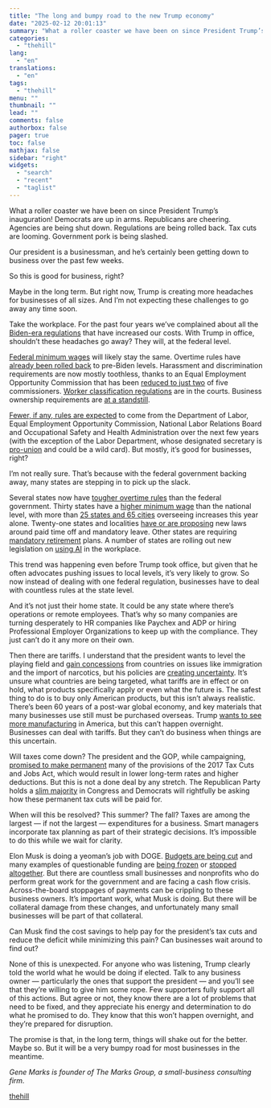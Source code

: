 ```yaml
---
title: "The long and bumpy road to the new Trump economy"
date: "2025-02-12 20:01:13"
summary: "What a roller coaster we have been on since President Trump’s inauguration! Democrats are up in arms. Republicans are cheering. Agencies are being shut down. Regulations are being rolled back. Tax cuts are looming. Government pork is being slashed. Our president is a businessman, and he’s certainly been getting down..."
categories:
  - "thehill"
lang:
  - "en"
translations:
  - "en"
tags:
  - "thehill"
menu: ""
thumbnail: ""
lead: ""
comments: false
authorbox: false
pager: true
toc: false
mathjax: false
sidebar: "right"
widgets:
  - "search"
  - "recent"
  - "taglist"
---
```


What a roller coaster we have been on since President Trump’s inauguration! Democrats are up in arms. Republicans are cheering. Agencies are being shut down. Regulations are being rolled back. Tax cuts are looming. Government pork is being slashed.

Our president is a businessman, and he’s certainly been getting down to business over the past few weeks.

So this is good for business, right?

Maybe in the long term. But right now, Trump is creating more headaches for businesses of all sizes. And I’m not expecting these challenges to go away any time soon.

Take the workplace. For the past four years we’ve complained about all the [Biden-era regulations](https://www.axios.com/2024/05/17/biden-regulations-congressional-review-act) that have increased our costs. With Trump in office, shouldn’t these headaches go away? They will, at the federal level.

[Federal minimum wages](https://www.msnbc.com/rachel-maddow-show/maddowblog/pressed-minimum-wage-trump-offers-another-muddled-message-rcna184180) will likely stay the same. Overtime rules have [already been rolled back](https://www.acenet.edu/News-Room/Pages/Court-Strikes-Down-Biden-Overtime-Rule.aspx) to pre-Biden levels. Harassment and discrimination requirements are now mostly toothless, thanks to an Equal Employment Opportunity Commission that has been [reduced to just two](https://www.littler.com/publication-press/publication/trump-fires-eeoc-commissioners-general-counsel-depriving-agency-quorum) of five commissioners. [Worker classification regulations](https://tax.thomsonreuters.com/blog/legal-expert-explains-dols-new-worker-classification-rule/) are in the courts. Business ownership requirements are [at a standstill](https://www.aalrr.com/newsroom-alerts-4098).

[Fewer, if any, rules are expected](https://www.scotusblog.com/2024/06/supreme-court-strikes-down-chevron-curtailing-power-of-federal-agencies/) to come from the Department of Labor, Equal Employment Opportunity Commission, National Labor Relations Board and Occupational Safety and Health Administration over the next few years (with the exception of the Labor Department, whose designated secretary is [pro-union](https://apnews.com/article/trump-cabinet-labor-secretary-lori-chavez-deremer-decd9cff41794205bd06223f939f9e7b) and could be a wild card). But mostly, it’s good for businesses, right?

I’m not really sure. That’s because with the federal government backing away, many states are stepping in to pick up the slack.

Several states now have [tougher overtime rules](https://pro.bloomberglaw.com/insights/labor-employment/overtime-pay-laws-by-state/) than the federal government. Thirty states have a [higher minimum wage](https://www.epi.org/minimum-wage-tracker/) than the national level, with more than [25 states and 65 cities](https://www.nelp.org/minimum-wage-increases-and-worker-protections-coming-in-2025-as-worker-momentum-builds/) overseeing increases this year alone. Twenty-one states and localities [have or are proposing](https://www.faegredrinker.com/en/insights/publications/2024/12/new-and-updated-state-sick-leave-laws-in-2025) new laws around paid time off and mandatory leave. Other states are requiring [mandatory retirement](https://www.betterment.com/work/resources/guide-to-state-mandated-retirement-plans) plans. A number of states are rolling out new legislation on [using AI](https://www.littler.com/publication-press/publication/what-does-2025-artificial-intelligence-legislative-and-regulatory) in the workplace.

This trend was happening even before Trump took office, but given that he often advocates pushing issues to local levels, it’s very likely to grow. So now instead of dealing with one federal regulation, businesses have to deal with countless rules at the state level.

And it’s not just their home state. It could be any state where there’s operations or remote employees. That’s why so many companies are turning desperately to HR companies like Paychex and ADP or hiring Professional Employer Organizations to keep up with the compliance. They just can’t do it any more on their own.

Then there are tariffs. I understand that the president wants to level the playing field and [gain concessions](https://www.whitehouse.gov/fact-sheets/2025/02/fact-sheet-president-donald-j-trump-imposes-tariffs-on-imports-from-canada-mexico-and-china/) from countries on issues like immigration and the import of narcotics, but his policies are [creating uncertainty](https://www.nbcnews.com/politics/donald-trump/political-uncertainty-remains-trump-strikes-temporary-tariff-deals-rcna190508). It’s unsure what countries are being targeted, what tariffs are in effect or on hold, what products specifically apply or even what the future is. The safest thing to do is to buy only American products, but this isn’t always realistic. There’s been 60 years of a post-war global economy, and key materials that many businesses use still must be purchased overseas. Trump [wants to see more manufacturing](https://www.forbes.com/sites/davidjeans/2024/12/11/new-american-industrial-alliance-trump-silicon-valley/) in America, but this can’t happen overnight. Businesses can deal with tariffs. But they can’t do business when things are this uncertain.

Will taxes come down? The president and the GOP, while campaigning, [promised to make permanent](https://www.cbsnews.com/news/trump-tax-cuts-extension-republican-salt-deduction-student-loans/) many of the provisions of the 2017 Tax Cuts and Jobs Act, which would result in lower long-term rates and higher deductions. But this is not a done deal by any stretch. The Republican Party holds a [slim majority](https://www.cnn.com/politics/narrow-house-majority-congress-dg/index.html) in Congress and Democrats will rightfully be asking how these permanent tax cuts will be paid for.

When will this be resolved? This summer? The fall? Taxes are among the largest — if not the largest — expenditures for a business. Smart managers incorporate tax planning as part of their strategic decisions. It’s impossible to do this while we wait for clarity.

Elon Musk is doing a yeoman’s job with DOGE. [Budgets are being cut](https://www.the-independent.com/news/world/americas/us-politics/elon-musk-doge-cuts-usaid-b2695111.html) and many examples of questionable funding are [being frozen](https://www.wdsu.com/article/judge-orders-trump-release-frozen-funds/63740840) or [stopped altogether](https://www.reuters.com/world/us/musk-give-update-reform-effort-amid-questions-about-his-power-2025-02-03/). But there are countless small businesses and nonprofits who do perform great work for the government and are facing a cash flow crisis. Across-the-board stoppages of payments can be crippling to these business owners. It’s important work, what Musk is doing. But there will be collateral damage from these changes, and unfortunately many small businesses will be part of that collateral.

Can Musk find the cost savings to help pay for the president’s tax cuts and reduce the deficit while minimizing this pain? Can businesses wait around to find out?

None of this is unexpected. For anyone who was listening, Trump clearly told the world what he would be doing if elected. Talk to any business owner — particularly the ones that support the president — and you’ll see that they’re willing to give him some rope. Few supporters fully support all of this actions. But agree or not, they know there are a lot of problems that need to be fixed, and they appreciate his energy and determination to do what he promised to do. They know that this won’t happen overnight, and they’re prepared for disruption.

The promise is that, in the long term, things will shake out for the better. Maybe so. But it will be a very bumpy road for most businesses in the meantime.

*Gene Marks is founder of The Marks Group, a small-business consulting firm.*

[thehill](https://thehill.com/opinion/finance/5136948-trump-business-challenges/)
